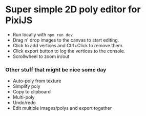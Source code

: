 # Super simple 2D poly editor for PixiJS

- Run locally with `npm run dev`
- Drag n' drop images to the canvas to start editing.
- Click to add vertices and Ctrl+Click to remove them.
- Click export button to log the vertices to the console.
- Scrollwheel to zoom in/out


### Other stuff that might be nice some day
- Auto-poly from texture
- Simplify poly
- Copy to clipboard
- Multi-poly
- Undo/redo
- Edit multiple images/polys and export together
